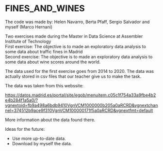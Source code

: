 # FINES_AND_WINES
The code was made by: Helen Navarro, Berta Pfaff, Sergio Salvador and myself (Marco Hernani)

Two exercises made during the Master in Data Science at Assembler Institute of Technology <br>
First exercise: The objective is to made an exploratory data analysis to some data about traffic fines in Madrid <br>
Second exercise: The objective is to made an exploratory data analysis to some data about wine scores around the world. <br>

The data used for the first exercise goes from 2014 to 2020. The data was actually stored in csv files that our teacher give us to make the task.

The data was taken from this webssite:

https://datos.madrid.es/portal/site/egob/menuitem.c05c1f754a33a9fbe4b2e4b284f1a5a0/?vgnextoid=fb9a498a6bdb9410VgnVCM1000000b205a0aRCRD&vgnextchannel=374512b9ace9f310VgnVCM100000171f5a0aRCRD&vgnextfmt=default

More information about the data found there.



Ideas for the future:
- Use more up-to-date data.
- Download by myself the data.
